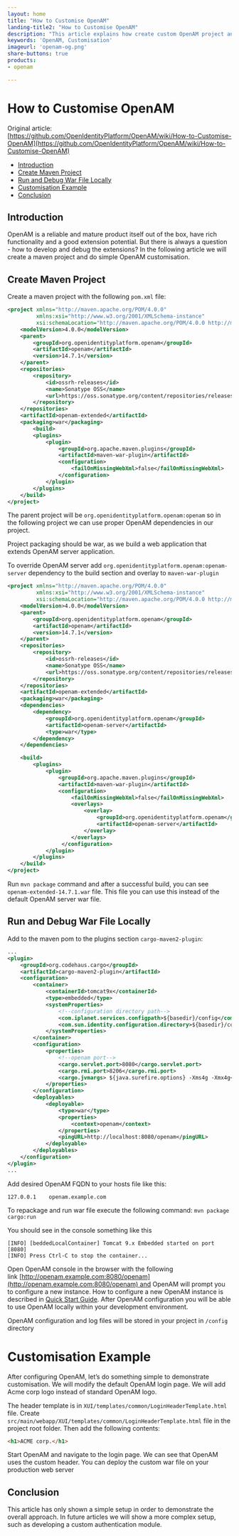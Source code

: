 ```yaml
---
layout: home
title: "How to Customise OpenAM"
landing-title2: "How to Customise OpenAM"
description: "This article explains how create custom OpenAM project and run it in the local environment"
keywords: 'OpenAM, Customisation'
imageurl: 'openam-og.png'
share-buttons: true
products: 
- openam

---
```

<h1>How to Customise OpenAM</h1>

Original article: [https://github.com/OpenIdentityPlatform/OpenAM/wiki/How-to-Customise-OpenAM](https://github.com/OpenIdentityPlatform/OpenAM/wiki/How-to-Customise-OpenAM)

- [Introduction](#introduction)
- [Create Maven Project](#create-maven-project)
- [Run and Debug War File Locally](#run-and-debug-war-file-locally)
- [Customisation Example](#customisation-example)
- [Conclusion](#conclusion)

## Introduction

OpenAM is a reliable and mature product itself out of the box, have rich functionality and a good extension potential. But there is always a question - how to develop and debug the extensions? In the following article we will create a maven project and do simple OpenAM customisation.

## Create Maven Project

Create a maven project with the following `pom.xml` file:

```xml
<project xmlns="http://maven.apache.org/POM/4.0.0"
         xmlns:xsi="http://www.w3.org/2001/XMLSchema-instance"
         xsi:schemaLocation="http://maven.apache.org/POM/4.0.0 http://maven.apache.org/xsd/maven-4.0.0.xsd">
    <modelVersion>4.0.0</modelVersion>
    <parent>
        <groupId>org.openidentityplatform.openam</groupId>
        <artifactId>openam</artifactId>
        <version>14.7.1</version>
    </parent>
    <repositories>
        <repository>
            <id>ossrh-releases</id>
            <name>Sonatype OSS</name>
            <url>https://oss.sonatype.org/content/repositories/releases/</url>
        </repository>
    </repositories>
    <artifactId>openam-extended</artifactId>
    <packaging>war</packaging>
		<build>
        <plugins>
            <plugin>
                <groupId>org.apache.maven.plugins</groupId>
                <artifactId>maven-war-plugin</artifactId>
                <configuration>
                    <failOnMissingWebXml>false</failOnMissingWebXml>
                </configuration>
            </plugin>
        </plugins>
    </build>
</project>
```

The parent project will be `org.openidentityplatform.openam:openam` so in the following project we can use proper OpenAM dependencies in our project.

Project packaging should be war, as we build a web application that extends OpenAM server application.

To override OpenAM server add `org.openidentityplatform.openam:openam-server` dependency  to the build section and overlay to `maven-war-plugin`

```xml
<project xmlns="http://maven.apache.org/POM/4.0.0"
         xmlns:xsi="http://www.w3.org/2001/XMLSchema-instance"
         xsi:schemaLocation="http://maven.apache.org/POM/4.0.0 http://maven.apache.org/xsd/maven-4.0.0.xsd">
    <modelVersion>4.0.0</modelVersion>
    <parent>
        <groupId>org.openidentityplatform.openam</groupId>
        <artifactId>openam</artifactId>
        <version>14.7.1</version>
    </parent>
    <repositories>
        <repository>
            <id>ossrh-releases</id>
            <name>Sonatype OSS</name>
            <url>https://oss.sonatype.org/content/repositories/releases/</url>
        </repository>
    </repositories>
    <artifactId>openam-extended</artifactId>
    <packaging>war</packaging>
    <dependencies>
        <dependency>
            <groupId>org.openidentityplatform.openam</groupId>
            <artifactId>openam-server</artifactId>
            <type>war</type>
        </dependency>
    </dependencies>

    <build>
        <plugins>
            <plugin>
                <groupId>org.apache.maven.plugins</groupId>
                <artifactId>maven-war-plugin</artifactId>
                <configuration>
                    <failOnMissingWebXml>false</failOnMissingWebXml>
                    <overlays>
                        <overlay>
                            <groupId>org.openidentityplatform.openam</groupId>
                            <artifactId>openam-server</artifactId>
                        </overlay>
                    </overlays>
                 </configuration>
            </plugin>
        </plugins>
    </build>
</project>
```

Run `mvn package` command and after a successful build, you can see `openam-extended-14.7.1.war` file. This file you can use this instead of the default OpenAM server war file.

## Run and Debug War File Locally

Add to the maven pom to the plugins section `cargo-maven2-plugin`:

```xml
...
<plugin>
    <groupId>org.codehaus.cargo</groupId>
    <artifactId>cargo-maven2-plugin</artifactId>
    <configuration>
        <container>
            <containerId>tomcat9x</containerId>
            <type>embedded</type>
            <systemProperties>
				<!--configuration directory path-->
                <com.iplanet.services.configpath>${basedir}/config</com.iplanet.services.configpath>
                <com.sun.identity.configuration.directory>${basedir}/config</com.sun.identity.configuration.directory>
            </systemProperties>
        </container>
        <configuration>
            <properties>
				<!--openam port-->
                <cargo.servlet.port>8080</cargo.servlet.port>
                <cargo.rmi.port>8206</cargo.rmi.port>
                <cargo.jvmargs> ${java.surefire.options} -Xms4g -Xmx4g</cargo.jvmargs>
            </properties>
        </configuration>
        <deployables>
            <deployable>
                <type>war</type>
                <properties>
                    <context>openam</context>
                </properties>
                <pingURL>http://localhost:8080/openam</pingURL>
            </deployable>
        </deployables>
    </configuration>
</plugin>
...
```

Add desired OpenAM FQDN to your hosts file like this:

```
127.0.0.1    openam.example.com 
```

To repackage and run war file execute the following command: `mvn package cargo:run`

You should see in the console something like this

```
[INFO] [beddedLocalContainer] Tomcat 9.x Embedded started on port [8080]
[INFO] Press Ctrl-C to stop the container...
```

Open OpenAM console in the browser with the following link [http://openam.example.com:8080/openam](http://openam.example.com:8080/openam) and OpenAM will prompt you to configure a new instance. How to configure a new OpenAM instance is described in [Quick Start Guide](https://github.com/OpenIdentityPlatform/OpenAM/wiki/Quick-Start-Guide). After OpenAM configuration you will be able to use OpenAM locally within your development environment.

OpenAM configuration and log files will be stored in your project in `/config` directory

# Customisation Example

After configuring OpenAM, let’s do something simple to demonstrate customisation. We will modify the default OpenAM login page. We will add Acme corp logo instead of standard OpenAM logo. 

The header template is in `XUI/templates/common/LoginHeaderTemplate.html` file. Create `src/main/webapp/XUI/templates/common/LoginHeaderTemplate.html` file in the project root folder. Then add the following contents:

```html
<h1>ACME corp.</h1>
```

Start OpenAM and navigate to the login page.
We can see that OpenAM uses the custom header. You can deploy the custom war file on your production web server

## Conclusion

This article has only shown a simple setup in order to demonstrate the overall approach. In future articles we will show a more complex setup, such as developing a custom authentication module.